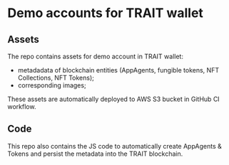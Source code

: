 # Demo accounts for TRAIT wallet

## Assets

The repo contains assets for demo account in TRAIT wallet:

- metadadata of blockchain entities (AppAgents, fungible tokens, NFT Collections, NFT Tokens);
- corresponding images;

These assets are automatically deployed to AWS S3 bucket in GitHub CI workflow.

## Code

This repo also contains the JS code to automatically create AppAgents & Tokens and persist the metadata into the TRAIT blockchain.
